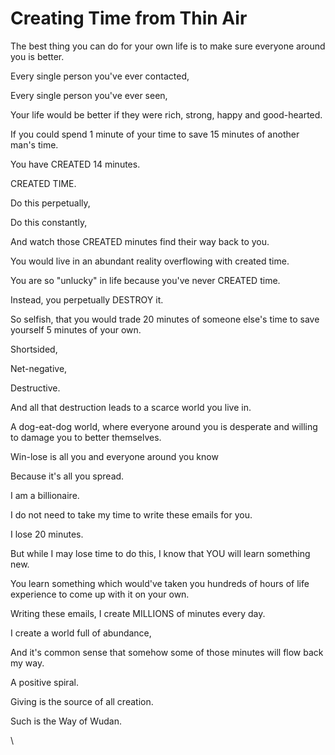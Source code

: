 # Creating Time from Thin Air

The best thing you can do for your own life is to make sure everyone around you is better.

Every single person you've ever contacted,&#x20;

Every single person you've ever seen,

Your life would be better if they were rich, strong, happy and good-hearted.

If you could spend 1 minute of your time to save 15 minutes of another man's time.

You have CREATED 14 minutes.

CREATED TIME.

Do this perpetually,

Do this constantly,

And watch those CREATED minutes find their way back to you.

You would live in an abundant reality overflowing with created time.

You are so "unlucky" in life because you've never CREATED time.

Instead, you perpetually DESTROY it.

So selfish, that you would trade 20 minutes of someone else's time to save yourself 5 minutes of your own.

Shortsided,

Net-negative,

Destructive.

And all that destruction leads to a scarce world you live in.

A dog-eat-dog world, where everyone around you is desperate and willing to damage you to better themselves.

Win-lose is all you and everyone around you know

Because it's all you spread.

I am a billionaire.

I do not need to take my time to write these emails for you.

I lose 20 minutes.

But while I may lose time to do this, I know that YOU will learn something new.

You learn something which would've taken you hundreds of hours of life experience to come up with it on your own.

Writing these emails, I create MILLIONS of minutes every day.

I create a world full of abundance,

And it's common sense that somehow some of those minutes will flow back my way.

A positive spiral.

Giving is the source of all creation.

Such is the Way of Wudan.

\
